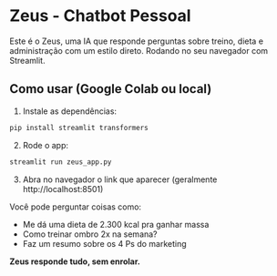 # Zeus - Chatbot Pessoal

Este é o Zeus, uma IA que responde perguntas sobre treino, dieta e administração com um estilo direto. Rodando no seu navegador com Streamlit.

## Como usar (Google Colab ou local)
1. Instale as dependências:
```bash
pip install streamlit transformers
```

2. Rode o app:
```bash
streamlit run zeus_app.py
```

3. Abra no navegador o link que aparecer (geralmente http://localhost:8501)

Você pode perguntar coisas como:
- Me dá uma dieta de 2.300 kcal pra ganhar massa
- Como treinar ombro 2x na semana?
- Faz um resumo sobre os 4 Ps do marketing

**Zeus responde tudo, sem enrolar.**
